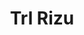 ---
title: 'Trl Rizu'
layout: 'layouts/home.html'
intro:
    main: 'Hola!'
    desc: 'Lorem ipsum dolor sit amet, consectetur adipiscing elit. Nunc mollis sit amet ex ut mattis. Quisque tempus ante sit amet. Lorem ipsum dolor sit amet, consectetur adipiscing elit. Nunc mollis sit amet ex ut mattis. Quisque tempus ante sit amet.'
    logo: '/images/logo/logo.jpg'
    alt: 'Trl Rizu logo'

pagination:
  data: collections.articulos
  size: 5
---